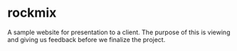 # rockmix
A sample website for presentation to a client. The purpose of this is viewing and giving us feedback before we finalize the project.
